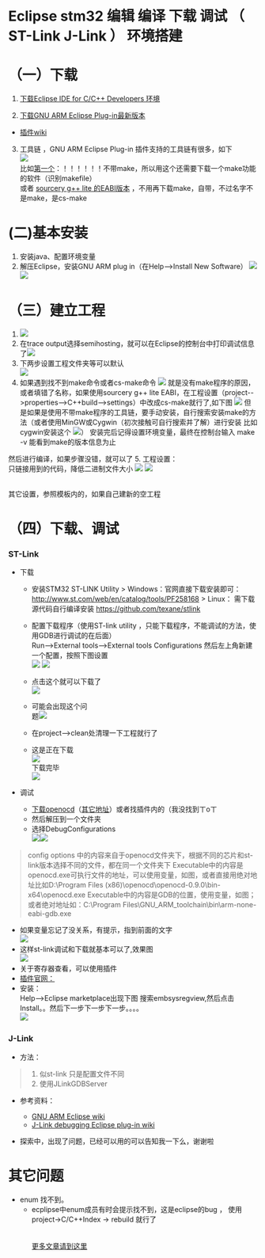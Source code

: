 Eclipse stm32 编辑 编译 下载 调试 （ ST-Link J-Link ） 环境搭建 
=========================

# （一）下载

1. <a target="_blank" href="http://www.eclipse.org/downloads">下载Eclipse IDE for C/C++ Developers 环境</a>

2. <a target="_blank" href="http://sourceforge.net/projects/gnuarmeclipse">下载GNU ARM Eclipse Plug-in最新版本</a> <br/>
* <a target="_blank" href="http://gnuarmeclipse.github.io">插件wiki</a>

3. 工具链 ，GNU ARM Eclipse Plug-in 插件支持的工具链有很多，如下<br/>
![](./asset/0e2aed80-a2c6-472f-ad8d-38c0196822ef.png)<br/>
比如[第一个](https://launchpad.net/gcc-arm-embedded)：！！！！！！不带make，所以用这个还需要下载一个make功能的软件（识别makefile）
<br/>或者 [sourcery g++ lite 的EABI版本](http://www.codesourcery.com/sgpp/lite/arm/portal/subscription?@template=lite) ，不用再下载make，自带，不过名字不是make，是cs-make


# (二)基本安装

1. 安装java、配置环境变量
2. 解压Eclipse，安装GNU ARM plug in（在Help-->Install New Software）
![](./asset/bfecdeff-f3e2-42a8-8e14-c83c6749ccbe.png)
![](./asset/d4cec48a-adf6-43ab-aaf7-031dedf341d2.png)


# （三）建立工程

1. ![](./asset/c4bf5b79-01ab-4b55-b564-8bab7e399224.png)
2.  在trace output选择semihosting，就可以在Eclipse的控制台中打印调试信息了![](./asset/2ebaf969-27af-47b3-9b4f-7ee67b617fde.png)
3. 下两步设置工程文件夹等可以默认<br/>
![](./asset/024d3931-c609-4bc2-9e84-631eefaca22e.png)
4. 如果遇到找不到make命令或者cs-make命令
![](./asset/42f3aaa0-abcb-4234-b789-556de8788ce1.png)
就是没有make程序的原因，或者填错了名称，如果使用sourcery g++ lite EABI，在工程设置（project-->properties-->C++build-->settings）中改成cs-make就行了,如下图
![](./asset/aa2a4913-df82-4bd0-a0fc-0d0ae1cec447.png)
但是如果是使用不带make程序的工具链，要手动安装，自行搜索安装make的方法（或者使用MinGW或Cygwin（初次接触可自行搜索并了解）进行安装
比如cygwin安装这个
![](./asset/72849c26-916d-49a1-8fab-74b76e0a0dfb.png)）
安装完后记得设置环境变量，最终在控制台输入 make -v 能看到make的版本信息为止

然后进行编译，如果步骤没错，就可以了
5. 工程设置：
<br/>
只链接用到的代码，降低二进制文件大小
![](./asset/7f55e946-e3ac-45a5-afbd-2d0494020562.png)
![](./asset/00786f97-a08d-4043-883c-013de03d75dc.png)

<br/>其它设置，参照模板内的，如果自己建新的空工程


# （四）下载、调试

### ST-Link
* 下载
  * 安装STM32 ST-LINK Utility
            > Windows：官网直接下载安装即可：
http://www.st.com/web/en/catalog/tools/PF258168
            > Linux：    需下载源代码自行编译安装 
              https://github.com/texane/stlink
              
  * 配置下载程序（使用ST-link utility ，只能下载程序，不能调试的方法，使用GDB进行调试的在后面）<br/>
Run-->External tools-->External tools Configurations
然后左上角新建一个配置，按照下图设置<br/>
              ![](./asset/e96ca9b9-f0b6-48a2-a4b5-5df9eeb62f36.png)
              ![](./asset/8e7f8874-ad4d-434a-a822-31740a777ca1.png)
  * 点击这个就可以下载了<br/>![](./asset/4be4313e-9ea0-4afb-a53b-e37cce7b7ca3.png)
  * 可能会出现这个问<br/>题![](./asset/182a3ae1-fc73-4ee2-8fd8-be4ee0f4676a.png)
  * 在project-->clean处清理一下工程就行了
  * 这是正在下载<br/>![](./asset/6f20e9c8-1fa5-4986-aada-8f0940844898.png)<br/>下载完毕<br/>![](./asset/4b4bc2d8-3533-4106-b775-cf8974c97d7d.png)

* 调试
  * [下载openocd](http://www.openocd.net/)（[其它地址](http://www.freddiechopin.info/en/download/category/4-openocd)）或者找插件内的（我没找到ㄒoㄒ
  * 然后解压到一个文件夹
  * 选择DebugConfigurations<br/>![](./asset/1cd7d504-8ffc-4ca1-9cea-b5a05b7d6f7b.png)![](./asset/890fb136-8a28-4460-a0df-9965a392c319.png)

> config options 中的内容来自于openocd文件夹下，根据不同的芯片和st-link版本选择不同的文件，都在同一个文件夹下
Executable中的内容是openocd.exe可执行文件的地址，可以使用变量，如图，或者直接用绝对地址比如D:\Program Files (x86)\openocd\openocd-0.9.0\bin-x64\openocd.exe
Executable中的内容是GDB的位置，使用变量，如图；或者绝对地址如：C:\Program Files\GNU_ARM_toolchain\bin\arm-none-eabi-gdb.exe

  * 如果变量忘记了没关系，有提示，指到前面的文字<br/>
		![](./asset/719af768-df4a-4a35-b2aa-6b8f3852c860.png)
  * 这样st-link调试和下载就基本可以了,效果图<br/>
		![](./asset/5bbe0e0d-2775-49a3-a2ce-02e47fc44ac3.png)
  * 关于寄存器查看，可以使用插件
  * [插件官网：](http://embsysregview.sourceforge.net/)
  * 安装：<br/>
Help-->Eclipse marketplace出现下图
搜索embsysregview,然后点击Install。。然后下一步下一步下一步。。。。<br/>![](./asset/19583255-2058-4e87-8b83-57b6a9dc5608.png)


### J-Link

* 方法：

> 1. 似st-link 只是配置文件不同
> 2. 使用JLinkGDBServer

* 参考资料：
  * [GNU ARM Eclipse wiki](http://gnuarmeclipse.github.io/)
  * [J-Link debugging Eclipse plug-in wiki](http://gnuarmeclipse.github.io/debug/jlink/)

* 探索中，出现了问题，已经可以用的可以告知我一下么，谢谢啦






# 其它问题

* enum 找不到。
  * ecplipse中enum成员有时会提示找不到，这是eclipse的bug ， 使用project->C/C++Index -> rebuild 就行了
<br/><br/><br/>
<kbd>[更多文章请到这里](http://blog.neucrack.com)</kbd>
